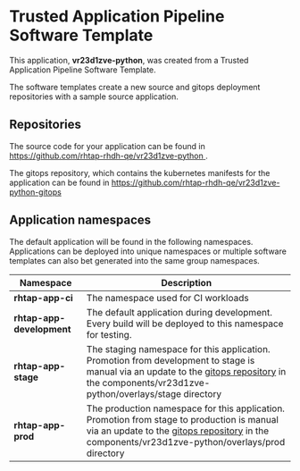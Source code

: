 # Trusted Application Pipeline Software Template

This application, **vr23d1zve-python**, was created from a Trusted Application Pipeline Software Template.

The software templates create a new source and gitops deployment repositories with a sample source application. 

## Repositories

The source code for your application can be found in [https://github.com/rhtap-rhdh-qe/vr23d1zve-python ](https://github.com/rhtap-rhdh-qe/vr23d1zve-python ).
 
The gitops repository, which contains the kubernetes manifests for the application can be found in 
[https://github.com/rhtap-rhdh-qe/vr23d1zve-python-gitops ](https://github.com/rhtap-rhdh-qe/vr23d1zve-python-gitops ) 

## Application namespaces 

The default application will be found in the following namespaces. Applications can be deployed into unique namespaces or multiple software templates can also bet generated into the same group namespaces.  

|  Namespace   |  Description   |  
| -------- | -------- |
| **rhtap-app-ci** | The namespace used for CI workloads |
| **rhtap-app-development** | The default application during development. Every build will be deployed to this namespace for testing. |
| **rhtap-app-stage** | The staging namespace for this application. Promotion from development to stage is manual via an update to the [gitops repository](https://github.com/rhtap-rhdh-qe/vr23d1zve-python-gitops ) in the components/vr23d1zve-python/overlays/stage directory |
| **rhtap-app-prod** | The production namespace for this application. Promotion from stage to production is manual via an update to the [gitops repository](https://github.com/rhtap-rhdh-qe/vr23d1zve-python-gitops ) in the components/vr23d1zve-python/overlays/prod directory |